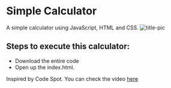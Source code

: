 # Simple Calculator
 A simple calculator using JavaScript, HTML and CSS. 
 ![title-pic](https://user-images.githubusercontent.com/39196039/40139639-27db8c64-596e-11e8-9537-04a5b5d07170.jpg)
 
 
## Steps to execute this calculator:
- Download the entire code 
- Open up the index.html.

Inspired by Code Spot. You can check the video [here](https://www.youtube.com/watch?v=CI2GwL--ll8&t=157s&ab_channel=CodeSpot)


